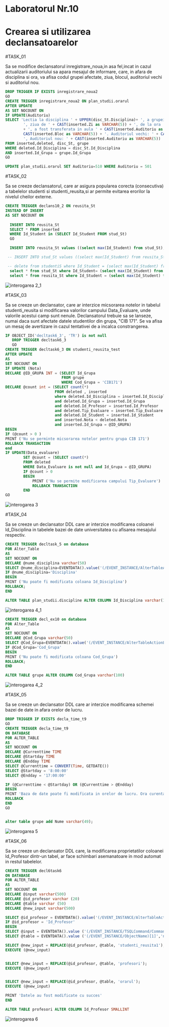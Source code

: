 # Laboratorul Nr.10
# Crearea si utilizarea declansatoarelor

#TASK_01

Sa se modifice declansatorul inregistrare_noua,in asa fel,incat in cazul actualizarii auditoriului sa apara mesajul de informare, care, in afara de disciplina si ora, va afisa codul grupei afectate, ziua, blocul, auditoriul vechi si auditoriul nou.

```SQL
DROP TRIGGER IF EXISTS inregistrare_noua2
GO
CREATE TRIGGER inregistrare_noua2 ON plan_studii.orarul
AFTER UPDATE
AS SET NOCOUNT ON
IF UPDATE(Auditoriu)
SELECT 'Lectia la disciplina ' + UPPER(disc_St.Disciplina)+ ', a grupei ' + grupe.Cod_Grupa +
		', ziua de ' + CAST(inserted.Zi as VARCHAR(5)) + ', de la ora ' + CAST(inserted.Ora as VARCHAR(5))
		+ ', a fost transferata in aula ' + CAST(inserted.Auditoriu as VARCHAR(5)) + ', Blocul '+
		CAST(inserted.Bloc as VARCHAR(5)) + '. Auditoriul vechi: ' + CAST(deleted.Auditoriu as VARCHAR(5))+
		', Auditoriul nou: ' + CAST(inserted.Auditoriu as VARCHAR(5))
FROM inserted,deleted, disc_St, grupe
WHERE deleted.Id_Disciplina = disc_St.Id_Disciplina
AND inserted.Id_Grupa = grupe.Id_Grupa
GO

UPDATE plan_studii.orarul SET Auditoriu=510 WHERE Auditoriu = 501
```



#TASK_02

Sa se creeze declansatorul, care ar asigura popularea corecta (consecutiva) a tabelelor studenti si studenti_reusita,si ar permite evitarea erorilor la nivelul cheilor externe.

```SQL
CREATE TRIGGER declans10_2 ON reusita_St
INSTEAD OF INSERT
AS SET NOCOUNT ON
   
  INSERT INTO reusita_St 
  SELECT * FROM inserted
  WHERE Id_Student in (SELECT Id_Student FROM stud_St)
  GO

  INSERT INTO reusita_St values ((select max(Id_Student) from stud_St), 103, 104, 1, 'Examen', null, null)

 -- INSERT INTO stud_St values ((select max(Id_Student) from reusita_St)+2,'Artur', 'Croitoru', '1996-12-12', null)

 -- delete from studentiS where Id_Student = (select max(Id_Student) from stud_St)
  select * from stud_St where Id_Student= (select max(Id_Student) from stud_St)
  select * from reusita_St where Id_Student = (select max(Id_Student) from stud_St)
```
![interogarea 2_1](Image2_1.PNG)

#TASK_03

 Sa se creeze un declansator, care ar interzice micsorarea notelor in tabelul studenti_reusita si modificarea valorilor campului Data_Evaluare, unde valorile acestui camp sunt nenule. Declansatorul trebuie sa se lanseze, numai daca sunt afectate datele studentilor din grupa, "CIB 171". Se va afisa un mesaj de avertizare in cazul tentativei de a incalca constrangerea.

```SQL
IF OBJECT_ID('decltask6_3', 'TR') is not null
   DROP TRIGGER decltask6_3
   GO
CREATE TRIGGER decltask6_3 ON studenti_reusita_test
AFTER UPDATE
AS
SET NOCOUNT ON
IF UPDATE (Nota)
DECLARE @ID_GRUPA INT = (SELECT Id_Grupa  
                         FROM grupe 
						 WHERE Cod_Grupa = 'CIB171')
DECLARE @count int = (SELECT count(*) 
                      FROM deleted , inserted 
			          where deleted.Id_Disciplina = inserted.Id_Disciplina 
					  and deleted.Id_Grupa = inserted.Id_Grupa 
			          and deleted.Id_Profesor = inserted.Id_Profesor 
					  and deleted.Tip_Evaluare = inserted.Tip_Evaluare 
			          and deleted.Id_Student = inserted.Id_Student
			          and inserted.Nota < deleted.Nota 
			          and inserted.Id_Grupa = @ID_GRUPA)	
BEGIN
IF (@count > 0 )
PRINT ('Nu se perminte micsorarea notelor pentru grupa CIB 171')
ROLLBACK TRANSACTION
end
IF UPDATE(Data_evaluare)
		SET @count = (SELECT count(*) 
		FROM deleted 
		WHERE Data_Evaluare is not null and Id_Grupa = @ID_GRUPA)
		IF @count > 0
		BEGIN
			PRINT ('Nu se permite modificarea campului Tip_Evaluare')
			ROLLBACK TRANSACTION
		END
GO
```

![interogarea 3](Image3.PNG)

#TASK_04

Sa se creeze un declansator DDL care ar interzice modificarea coloanei ld_Disciplina in tabelele bazei de date universitatea cu afisarea mesajului respectiv.

```SQL
CREATE TRIGGER decltask_5 on database
FOR Alter_Table
AS 
SET NOCOUNT ON
DECLARE @nume_disciplina varchar(50)
SELECT @nume_disciplina=EVENTDATA().value('(/EVENT_INSTANCE/AlterTableActionList/*/Columns/Name)[1]', 'nvarchar(100)') 
IF @nume_disciplina='Disciplina'
BEGIN 
PRINT ('Nu poate fi modificata coloana Id_Disciplina')
ROLLBACK;
END

ALTER TABLE plan_studii.discipline ALTER COLUMN Id_Disciplina varchar(100)
```

![interogarea 4_1](Image4_1.PNG)

```SQL
CREATE TRIGGER decl_ex10 on database
FOR Alter_Table
AS 
SET NOCOUNT ON
DECLARE @Cod_Grupa varchar(50)
SELECT @Cod_Grupa=EVENTDATA().value('(/EVENT_INSTANCE/AlterTableActionList/*/Columns/Name)[1]', 'nvarchar(100)') 
IF @Cod_Grupa='Cod_Grupa'
BEGIN 
PRINT ('Nu poate fi modificata coloana Cod_Grupa')
ROLLBACK;
END

ALTER TABLE grupe ALTER COLUMN Cod_Grupa varchar(100)
```

![interogarea 4_2](Image4_2.PNG)

#TASK_05

Sa se creeze un declansator DDL care ar interzice modificarea schemei bazei de date in afara orelor de lucru.

```SQL
DROP TRIGGER IF EXISTS decla_time_t9
GO
CREATE TRIGGER decla_time_t9
ON DATABASE
FOR ALTER_TABLE
AS
SET NOCOUNT ON
DECLARE @Currenttime TIME
DECLARE @Startday TIME
DECLARE @Endday TIME
SELECT @Currenttime = CONVERT(Time, GETDATE())
SELECT @Startday = '8:00:00'
SELECT @Endday = '17:00:00'

IF (@Currenttime < @Startday) OR (@Currenttime > @Endday)
BEGIN	
PRINT 'Baza de date poate fi modificata in orelor de lucru. Ora curenta: ' + cast(@Currenttime as VARCHAR(20))
ROLLBACK
END
GO


alter table grupe add Nume varchar(49);
```

![interogarea 5](Image5.PNG)


#TASK_06

 Sa se creeze un declansator DDL care, la modificarea proprietatilor coloanei ld_Profesor dintr-un tabel, ar face schimbari asemanatoare in mod automat in restul tabelelor.

```SQL
CREATE TRIGGER decl6task6
ON DATABASE
FOR ALTER_TABLE
AS
SET NOCOUNT ON
DECLARE @input varchar(500)
DECLARE @id_profesor varchar (20)
DECLARE @table varchar (50)
DECLARE @new_input varchar(500)

SELECT @id_profesor = EVENTDATA().value('(/EVENT_INSTANCE/AlterTableActionList/*/Columns/Name)[1]', 'nvarchar(max)')
IF @id_profesor = 'Id_Profesor'
BEGIN
SELECT @input = EVENTDATA().value ('(/EVENT_INSTANCE/TSQLCommand/CommandText)[1]', 'nvarchar(max)')
SELECT @table = EVENTDATA().value ('(/EVENT_INSTANCE/ObjectName)[1]','nvarchar(max)')

SELECT @new_input = REPLACE(@id_profesor, @table, 'studenti_reusita1');
EXECUTE (@new_input)


SELECT @new_input = REPLACE(@id_profesor, @table, 'profesori');
EXECUTE (@new_input)


SELECT @new_input = REPLACE(@id_profesor, @table, 'orarul');
EXECUTE (@new_input)

PRINT 'Datele au fost modificate cu succes'
END

ALTER TABLE profesori ALTER COLUMN Id_Profesor SMALLINT
```

![interogarea 6](Image6.PNG)